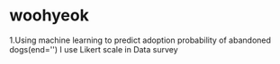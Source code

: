 # woohyeok
1.Using machine learning to predict adoption probability of abandoned dogs(end='')
I use Likert scale in Data survey
